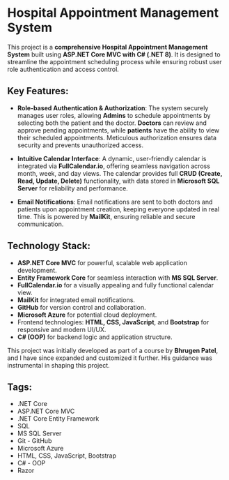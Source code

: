 # Hospital Appointment Management System

This project is a **comprehensive Hospital Appointment Management System** built using **ASP.NET Core MVC with C# (.NET 8)**. It is designed to streamline the appointment scheduling process while ensuring robust user role authentication and access control.

## Key Features:
- **Role-based Authentication & Authorization**: The system securely manages user roles, allowing **Admins** to schedule appointments by selecting both the patient and the doctor. **Doctors** can review and approve pending appointments, while **patients** have the ability to view their scheduled appointments. Meticulous authorization ensures data security and prevents unauthorized access.
  
- **Intuitive Calendar Interface**: A dynamic, user-friendly calendar is integrated via **FullCalendar.io**, offering seamless navigation across month, week, and day views. The calendar provides full **CRUD (Create, Read, Update, Delete)** functionality, with data stored in **Microsoft SQL Server** for reliability and performance.

- **Email Notifications**: Email notifications are sent to both doctors and patients upon appointment creation, keeping everyone updated in real time. This is powered by **MailKit**, ensuring reliable and secure communication.

## Technology Stack:
- **ASP.NET Core MVC** for powerful, scalable web application development.
- **Entity Framework Core** for seamless interaction with **MS SQL Server**.
- **FullCalendar.io** for a visually appealing and fully functional calendar view.
- **MailKit** for integrated email notifications.
- **GitHub** for version control and collaboration.
- **Microsoft Azure** for potential cloud deployment.
- Frontend technologies: **HTML, CSS, JavaScript**, and **Bootstrap** for responsive and modern UI/UX.
- **C# (OOP)** for backend logic and application structure.

This project was initially developed as part of a course by **Bhrugen Patel**, and I have since expanded and customized it further. His guidance was instrumental in shaping this project.

## Tags:
- .NET Core
- ASP.NET Core MVC
- .NET Core Entity Framework
- SQL
- MS SQL Server
- Git - GitHub
- Microsoft Azure
- HTML, CSS, JavaScript, Bootstrap
- C# - OOP
- Razor
